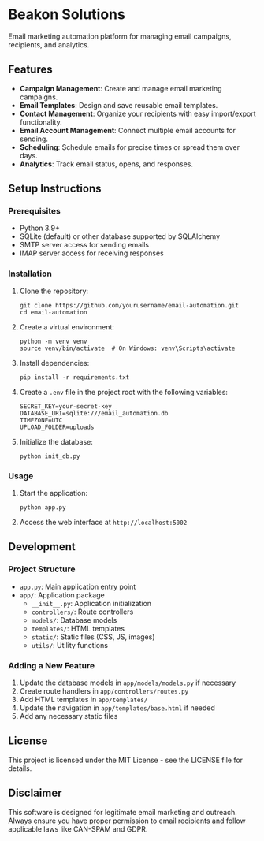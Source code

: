 # Beakon Solutions

Email marketing automation platform for managing email campaigns, recipients, and analytics.

## Features

- **Campaign Management**: Create and manage email marketing campaigns.
- **Email Templates**: Design and save reusable email templates.
- **Contact Management**: Organize your recipients with easy import/export functionality.
- **Email Account Management**: Connect multiple email accounts for sending.
- **Scheduling**: Schedule emails for precise times or spread them over days.
- **Analytics**: Track email status, opens, and responses.

## Setup Instructions

### Prerequisites

- Python 3.9+
- SQLite (default) or other database supported by SQLAlchemy
- SMTP server access for sending emails
- IMAP server access for receiving responses

### Installation

1. Clone the repository:
   ```
   git clone https://github.com/yourusername/email-automation.git
   cd email-automation
   ```

2. Create a virtual environment:
   ```
   python -m venv venv
   source venv/bin/activate  # On Windows: venv\Scripts\activate
   ```

3. Install dependencies:
   ```
   pip install -r requirements.txt
   ```

4. Create a `.env` file in the project root with the following variables:
   ```
   SECRET_KEY=your-secret-key
   DATABASE_URI=sqlite:///email_automation.db
   TIMEZONE=UTC
   UPLOAD_FOLDER=uploads
   ```

5. Initialize the database:
   ```
   python init_db.py
   ```

### Usage

1. Start the application:
   ```
   python app.py
   ```

2. Access the web interface at `http://localhost:5002`

## Development

### Project Structure

- `app.py`: Main application entry point
- `app/`: Application package
  - `__init__.py`: Application initialization
  - `controllers/`: Route controllers
  - `models/`: Database models
  - `templates/`: HTML templates
  - `static/`: Static files (CSS, JS, images)
  - `utils/`: Utility functions

### Adding a New Feature

1. Update the database models in `app/models/models.py` if necessary
2. Create route handlers in `app/controllers/routes.py`
3. Add HTML templates in `app/templates/`
4. Update the navigation in `app/templates/base.html` if needed
5. Add any necessary static files

## License

This project is licensed under the MIT License - see the LICENSE file for details.

## Disclaimer

This software is designed for legitimate email marketing and outreach. Always ensure you have proper permission to email recipients and follow applicable laws like CAN-SPAM and GDPR. 